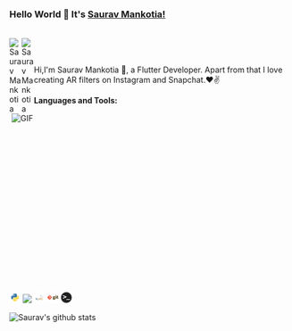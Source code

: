 ### Hello World 👋 It's [Saurav Mankotia!](https://github.com/sauravmankotia/)

<br/>


<!-- <a href="https://github.com/sauravmankotia/">
<img align="left" alt="Saurav Mankotia | Twitter" width="22px" src="https://cdn.jsdelivr.net/npm/simple-icons@v3/icons/twitter.svg" />
</a> -->
<a href="linkedin.com/in/saurav-mankotia-b16b76194">
<img align="left" alt="Saurav Mankotia " width="22px" src="https://cdn.jsdelivr.net/npm/simple-icons@v3/icons/linkedin.svg" />
</a>
<a href="https://github.com/sauravmankotia/">
<img align="left" alt="Saurav Mankotia " width="22px" src="https://cdn.jsdelivr.net/npm/simple-icons@v3/icons/medium.svg" />
</a>
<!-- <a href="https://github.com/sauravmankotia/">
<img align="left" alt="Saurav Mankotia " width="22px" src="https://cdn.jsdelivr.net/npm/simple-icons@v3/icons/instagram.svg" />
</a>
<a href="https://github.com/sauravmankotia/">
<img align="left" alt="Saurav Mankotia  | Twitter" width="22px" src="https://cdn.jsdelivr.net/npm/simple-icons@v3/icons/youtube.svg" />
</a> -->
<br />

<br />

Hi,I'm Saurav Mankotia 🙌, a Flutter Developer. Apart from that I love creating AR filters on Instagram and Snapchat.❤✌



<img align="right" alt="GIF" src="https://github.com/sauravmankotia/MICR00/blob/c1d929eabf1d390d3bbda56eda2739cdd6fa9914/code.gif?raw=true" width="500" height="320" />


**Languages and Tools:**


<code><img height="20" src="https://raw.githubusercontent.com/github/explore/80688e429a7d4ef2fca1e82350fe8e3517d3494d/topics/python/python.png"></code>
<code><img height="20" src="https://user-images.githubusercontent.com/59649373/131637563-b9c3df33-55b1-4725-a2f2-3922b5393abf.png"></code>
<code><img height="20" src="https://raw.githubusercontent.com/github/explore/80688e429a7d4ef2fca1e82350fe8e3517d3494d/topics/mysql/mysql.png"></code>
<code><img height="20" src="https://raw.githubusercontent.com/github/explore/80688e429a7d4ef2fca1e82350fe8e3517d3494d/topics/git/git.png"></code>
<code><img height="20" src="https://raw.githubusercontent.com/github/explore/80688e429a7d4ef2fca1e82350fe8e3517d3494d/topics/terminal/terminal.png"></code>



![Saurav's github stats](https://github-readme-stats.vercel.app/api?username=sauravmankotia&show_icons=true&hide_border=true)
